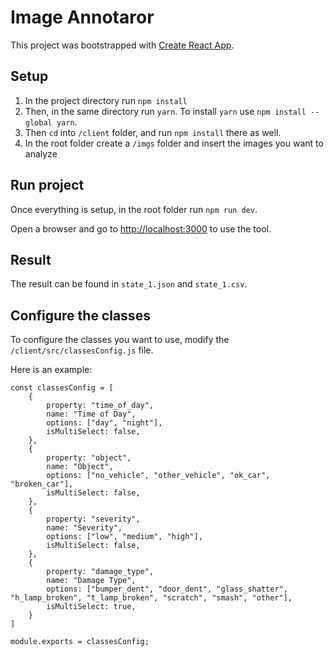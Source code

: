 # Image Annotaror

This project was bootstrapped with [Create React App](https://github.com/facebook/create-react-app).

## Setup

1) In the project directory run `npm install`
2) Then, in the same directory run `yarn`. To install `yarn` use `npm install --global yarn`.
3) Then `cd` into `/client` folder, and run `npm install` there as well.
4) In the root folder create a `/imgs` folder and insert the images you want to analyze

## Run project

Once everything is setup, in the root folder run `npm run dev`.

Open a browser and go to [http://localhost:3000](http://localhost:3000) to use the tool.

## Result

The result can be found in ``state_1.json`` and ``state_1.csv``.

## Configure the classes

To configure the classes you want to use, modify the ``/client/src/classesConfig.js`` file.

Here is an example:
```
const classesConfig = [
    {
        property: "time_of_day",
        name: "Time of Day",
        options: ["day", "night"],
        isMultiSelect: false,
    },
    {
        property: "object",
        name: "Object",
        options: ["no_vehicle", "other_vehicle", "ok_car", "broken_car"],
        isMultiSelect: false,
    },
    {
        property: "severity",
        name: "Severity",
        options: ["low", "medium", "high"],
        isMultiSelect: false,
    },
    {
        property: "damage_type",
        name: "Damage Type",
        options: ["bumper_dent", "door_dent", "glass_shatter", "h_lamp_broken", "t_lamp_broken", "scratch", "smash", "other"],
        isMultiSelect: true,
    }
]

module.exports = classesConfig;
```
